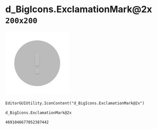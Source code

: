 # d_BigIcons.ExclamationMark@2x `200x200`
<img src="/img/d_BigIcons.ExclamationMark@2x.png" width=200 height=200>

``` CSharp
EditorGUIUtility.IconContent("d_BigIcons.ExclamationMark@2x")
```
```
d_BigIcons.ExclamationMark@2x
```
```
4691046677052387442
```
